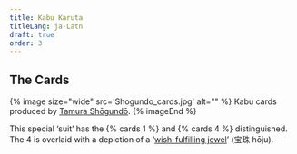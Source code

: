 ```yaml
---
title: Kabu Karuta
titleLang: ja-Latn
draft: true
order: 3
---
```


## The Cards

{% image 
    size="wide"
    src='Shogundo_cards.jpg'
    alt="" %}
<span class="noun" lang="ja-Latn">Kabu</span> cards produced by [<span class="noun" lang="ja-Latn">Tamura
Shōgundō</span>](/articles/cards/japan/hanafuda/traditional-manufacturers/#tamura-shogundo).
{% imageEnd %}

This special ‘suit’ has the {% cards 1 %} and {% cards 4 %} distinguished. The
4 is overlaid with a depiction of a ‘[wish-fulfilling
jewel](https://en.wikipedia.org/wiki/Cintamani)’ (<span lang="ja">宝珠</span>
<span lang="ja-Latn">hōju</span>).
